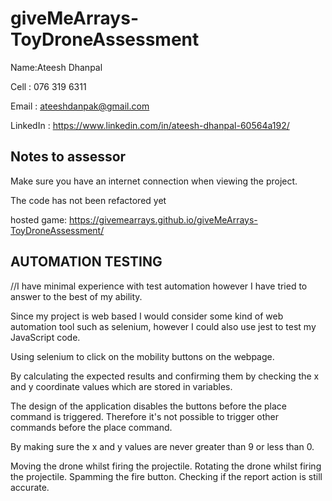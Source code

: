 # giveMeArrays-ToyDroneAssessment

Name:Ateesh Dhanpal

Cell : 076 319 6311

Email : ateeshdanpak@gmail.com

LinkedIn : https://www.linkedin.com/in/ateesh-dhanpal-60564a192/

## Notes to assessor

Make sure you have an internet connection when viewing the project.

The code has not been refactored yet

hosted game: https://givemearrays.github.io/giveMeArrays-ToyDroneAssessment/


## AUTOMATION TESTING

//I have minimal experience with test automation however I have tried to answer to the best of my ability.

Since my project is web based I would consider some kind of web automation tool such as selenium, however I could also use jest to test my JavaScript code.

Using selenium to click on the mobility buttons on the webpage.

By calculating the expected results and confirming them by checking the x and y coordinate values which are stored in variables.

The design of the application disables the buttons before the place command is triggered. Therefore it's not possible to trigger other commands before the place command.

By making sure the x and y values are never greater than 9 or less than 0.

Moving the drone whilst firing the projectile.
Rotating the drone whilst firing the projectile.
Spamming the fire button. 
Checking if the report action is still accurate.
